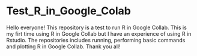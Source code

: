 # Test_R_in_Google_Colab
Hello everyone! This repository is a test to run R in Google Collab. This is my firt time using R in Google Collab but I have an experience of using R in Rstudio. The repositories includes running, performing basic commands and plotting R in Google Collab. Thank you all!

